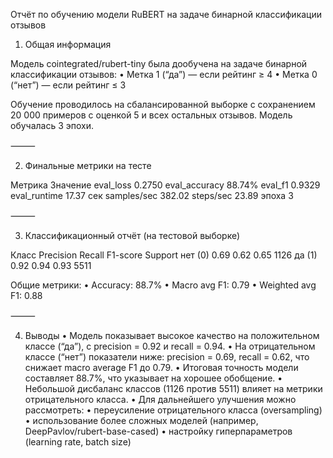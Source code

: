 Отчёт по обучению модели RuBERT на задаче бинарной классификации отзывов

1. Общая информация

Модель cointegrated/rubert-tiny была дообучена на задаче бинарной классификации отзывов:
	•	Метка 1 (“да”) — если рейтинг ≥ 4
	•	Метка 0 (“нет”) — если рейтинг ≤ 3

Обучение проводилось на сбалансированной выборке с сохранением 20 000 примеров с оценкой 5 и всех остальных отзывов. Модель обучалась 3 эпохи.

⸻

2. Финальные метрики на тесте

Метрика	Значение
eval_loss	0.2750
eval_accuracy	88.74%
eval_f1	0.9329
eval_runtime	17.37 сек
samples/sec	382.02
steps/sec	23.89
эпоха	3


⸻

3. Классификационный отчёт (на тестовой выборке)

Класс	Precision	Recall	F1-score	Support
нет (0)	0.69	0.62	0.65	1126
да (1)	0.92	0.94	0.93	5511

Общие метрики:
	•	Accuracy: 88.7%
	•	Macro avg F1: 0.79
	•	Weighted avg F1: 0.88

⸻

4. Выводы
	•	Модель показывает высокое качество на положительном классе (“да”), с precision = 0.92 и recall = 0.94.
	•	На отрицательном классе (“нет”) показатели ниже: precision = 0.69, recall = 0.62, что снижает macro average F1 до 0.79.
	•	Итоговая точность модели составляет 88.7%, что указывает на хорошее обобщение.
	•	Небольшой дисбаланс классов (1126 против 5511) влияет на метрики отрицательного класса.
	•	Для дальнейшего улучшения можно рассмотреть:
	•	переусиление отрицательного класса (oversampling)
	•	использование более сложных моделей (например, DeepPavlov/rubert-base-cased)
	•	настройку гиперпараметров (learning rate, batch size)
